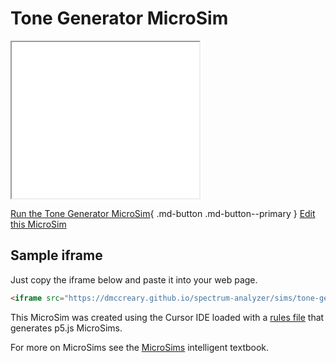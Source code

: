 # Tone Generator MicroSim

<iframe src="main.html" height="250px" scrolling="no"></iframe>

<!--
![Image Name](./image.png){ width="400" }
-->

[Run the Tone Generator MicroSim](main.html){ .md-button .md-button--primary }
[Edit this MicroSim](https://editor.p5js.org/dmccreary/sketches/44a6QR2c6)

## Sample iframe

Just copy the iframe below and paste it into your web page.

```html
<iframe src="https://dmccreary.github.io/spectrum-analyzer/sims/tone-generator/main.html" height="250"  scrolling="no"></iframe>
```

This MicroSim was created using the Cursor IDE loaded with a [rules file](https://dmccreary.github.io/microsims/rules/standard-rules/) that generates p5.js MicroSims.

For more on MicroSims see the [MicroSims](https://dmccreary.github.io/microsims/) intelligent textbook.
